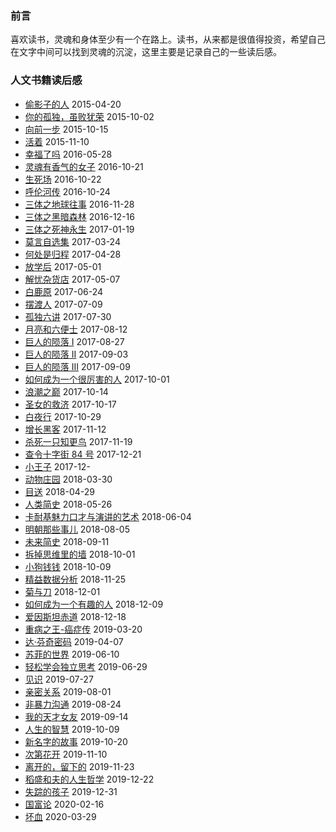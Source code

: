 ### 前言

喜欢读书，灵魂和身体至少有一个在路上。读书，从来都是很值得投资，希望自己在文字中间可以找到灵魂的沉淀，这里主要是记录自己的一些读后感。

### 人文书籍读后感

- [偷影子的人](https://github.com/SunShinewyf/issue-blog/issues/6) 2015-04-20
- [你的孤独，虽败犹荣](https://github.com/SunShinewyf/issue-blog/issues/3) 2015-10-02
- [向前一步](https://github.com/SunShinewyf/issue-blog/issues/4) 2015-10-15
- [活着](https://github.com/SunShinewyf/issue-blog/issues/5) 2015-11-10
- [幸福了吗](https://github.com/SunShinewyf/issue-blog/issues/7) 2016-05-28
- [灵魂有香气的女子](https://github.com/SunShinewyf/issue-blog/issues/8) 2016-10-21
- [生死场](https://github.com/SunShinewyf/issue-blog/issues/9) 2016-10-22
- [呼伦河传](https://github.com/SunShinewyf/issue-blog/issues/10) 2016-10-24
- [三体之地球往事](https://github.com/SunShinewyf/issue-blog/issues/11) 2016-11-28
- [三体之黑暗森林](https://github.com/SunShinewyf/issue-blog/issues/12) 2016-12-16
- [三体之死神永生](https://github.com/SunShinewyf/issue-blog/issues/13) 2017-01-19
- [莫言自选集](https://github.com/SunShinewyf/issue-blog/issues/14) 2017-03-24
- [何处是归程](https://github.com/SunShinewyf/issue-blog/issues/15) 2017-04-28
- [放学后](https://github.com/SunShinewyf/issue-blog/issues/16) 2017-05-01
- [解忧杂货店](https://github.com/SunShinewyf/issue-blog/issues/17) 2017-05-07
- [白鹿原](https://github.com/SunShinewyf/issue-blog/issues/18) 2017-06-24
- [摆渡人](https://github.com/SunShinewyf/issue-blog/issues/21) 2017-07-09
- [孤独六讲](https://github.com/SunShinewyf/issue-blog/issues/25) 2017-07-30
- [月亮和六便士](https://github.com/SunShinewyf/issue-blog/issues/26) 2017-08-12
- [巨人的陨落 I](https://github.com/SunShinewyf/issue-blog/issues/28) 2017-08-27
- [巨人的陨落 II](https://github.com/SunShinewyf/issue-blog/issues/29) 2017-09-03
- [巨人的陨落 III](https://github.com/SunShinewyf/books-reading/issues/1) 2017-09-09
- [如何成为一个很厉害的人](https://github.com/SunShinewyf/books-reading/issues/2) 2017-10-01
- [浪潮之巅](https://github.com/SunShinewyf/books-reading/issues/3) 2017-10-14
- [圣女的救济](https://github.com/SunShinewyf/books-reading/issues/4) 2017-10-17
- [白夜行](https://github.com/SunShinewyf/books-reading/issues/5) 2017-10-29
- [增长黑客](https://github.com/SunShinewyf/books-reading/issues/6) 2017-11-12
- [杀死一只知更鸟](https://github.com/SunShinewyf/books-reading/issues/7) 2017-11-19
- [查令十字街 84 号](https://github.com/SunShinewyf/books-reading/issues/8) 2017-12-21
- [小王子](https://github.com/SunShinewyf/books-reading/issues/9) 2017-12-
- [动物庄园](https://github.com/SunShinewyf/books-reading/issues/10) 2018-03-30
- [目送](https://github.com/SunShinewyf/books-reading/issues/11) 2018-04-29
- [人类简史](https://github.com/SunShinewyf/books-reading/issues/12) 2018-05-26
- [卡耐基魅力口才与演讲的艺术](https://github.com/SunShinewyf/books-reading/issues/13) 2018-06-04
- [明朝那些事儿](https://github.com/SunShinewyf/books-reading/issues/14) 2018-08-05
- [未来简史](https://github.com/SunShinewyf/books-reading/issues/15) 2018-09-11
- [拆掉思维里的墙](https://github.com/SunShinewyf/books-reading/issues/16) 2018-10-01
- [小狗钱钱](https://github.com/SunShinewyf/books-reading/issues/17) 2018-10-09
- [精益数据分析](https://github.com/SunShinewyf/books-reading/issues/18) 2018-11-25
- [菊与刀](https://github.com/SunShinewyf/books-reading/issues/19) 2018-12-01
- [如何成为一个有趣的人](https://github.com/SunShinewyf/books-reading/issues/20) 2018-12-09
- [爱因斯坦赤道](https://github.com/SunShinewyf/books-reading/issues/21) 2018-12-18
- [重病之王-癌症传](https://github.com/SunShinewyf/books-reading/issues/22) 2019-03-20
- [达·芬奇密码](https://github.com/SunShinewyf/books-reading/issues/23) 2019-04-07
- [苏菲的世界](https://github.com/SunShinewyf/books-reading/issues/24) 2019-06-10
- [轻松学会独立思考](https://github.com/SunShinewyf/books-reading/issues/25) 2019-06-29
- [见识](https://github.com/SunShinewyf/books-reading/issues/26) 2019-07-27
- [亲密关系](https://github.com/SunShinewyf/books-reading/issues/27) 2019-08-01
- [非暴力沟通](https://github.com/SunShinewyf/books-reading/issues/28) 2019-08-24
- [我的天才女友](https://github.com/SunShinewyf/books-reading/issues/29) 2019-09-14
- [人生的智慧](https://github.com/SunShinewyf/books-reading/issues/30) 2019-10-09
- [新名字的故事](https://github.com/SunShinewyf/books-reading/issues/31) 2019-10-20
- [次第花开](https://github.com/SunShinewyf/books-reading/issues/32) 2019-11-10
- [离开的，留下的](https://github.com/SunShinewyf/books-reading/issues/33) 2019-11-23
- [稻盛和夫的人生哲学](https://github.com/SunShinewyf/books-reading/issues/34) 2019-12-22
- [失踪的孩子](https://github.com/SunShinewyf/books-reading/issues/35) 2019-12-31
- [国富论](https://github.com/SunShinewyf/books-reading/issues/36) 2020-02-16
- [坏血](https://github.com/SunShinewyf/books-reading/issues/37) 2020-03-29

